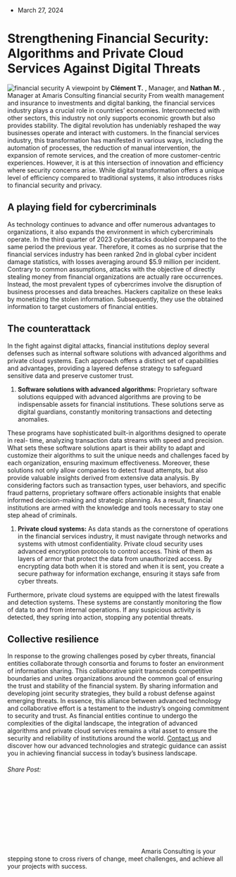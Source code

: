 * March 27, 2024


# Strengthening Financial Security: Algorithms and Private Cloud Services Against Digital Threats
![financial security](https://amaris.com/wp-content/uploads/2024/03/article-photo-20-1024x683.png)
A viewpoint by **Clément T.** , Manager, and **Nathan M.** , Manager at Amaris Consulting
financial security
From wealth management and insurance to investments and digital banking, the financial services industry plays a crucial role in countries’ economies. Interconnected with other sectors, this industry not only supports economic growth but also provides stability. 
The digital revolution has undeniably reshaped the way businesses operate and interact with customers. In the financial services industry, this transformation has manifested in various ways, including the automation of processes, the reduction of manual intervention, the expansion of remote services, and the creation of more customer-centric experiences. However, it is at this intersection of innovation and efficiency where security concerns arise. While digital transformation offers a unique level of efficiency compared to traditional systems, it also introduces risks to financial security and privacy.
## A playing field for cybercriminals
As technology continues to advance and offer numerous advantages to organizations, it also expands the environment in which cybercriminals operate. In the third quarter of 2023 cyberattacks doubled compared to the same period the previous year. Therefore, it comes as no surprise that the financial services industry has been ranked 2nd in global cyber incident damage statistics, with losses averaging around $5.9 million per incident.
Contrary to common assumptions, attacks with the objective of directly stealing money from financial organizations are actually rare occurrences. Instead, the most prevalent types of cybercrimes involve the disruption of business processes and data breaches. Hackers capitalize on these leaks by monetizing the stolen information. Subsequently, they use the obtained information to target customers of financial entities.
## The counterattack
In the fight against digital attacks, financial institutions deploy several defenses such as internal software solutions with advanced algorithms and private cloud systems. Each approach offers a distinct set of capabilities and advantages, providing a layered defense strategy to safeguard sensitive data and preserve customer trust.
  1. **Software solutions with advanced algorithms:** Proprietary software solutions equipped with advanced algorithms are proving to be indispensable assets for financial institutions. These solutions serve as digital guardians, constantly monitoring transactions and detecting anomalies.


These programs have sophisticated built-in algorithms designed to operate in real- time, analyzing transaction data streams with speed and precision. What sets these software solutions apart is their ability to adapt and customize their algorithms to suit the unique needs and challenges faced by each organization, ensuring maximum effectiveness.
Moreover, these solutions not only allow companies to detect fraud attempts, but also provide valuable insights derived from extensive data analysis. By considering factors such as transaction types, user behaviors, and specific fraud patterns, proprietary software offers actionable insights that enable informed decision-making and strategic planning. As a result, financial institutions are armed with the knowledge and tools necessary to stay one step ahead of criminals.
  1. **Private cloud systems:** As data stands as the cornerstone of operations in the financial services industry, it must navigate through networks and systems with utmost confidentiality. Private cloud security uses advanced encryption protocols to control access. Think of them as layers of armor that protect the data from unauthorized access. By encrypting data both when it is stored and when it is sent, you create a secure pathway for information exchange, ensuring it stays safe from cyber threats.


Furthermore, private cloud systems are equipped with the latest firewalls and detection systems. These systems are constantly monitoring the flow of data to and from internal operations. If any suspicious activity is detected, they spring into action, stopping any potential threats.
## Collective resilience
In response to the growing challenges posed by cyber threats, financial entities collaborate through consortia and forums to foster an environment of information sharing.
This collaborative spirit transcends competitive boundaries and unites organizations around the common goal of ensuring the trust and stability of the financial system. By sharing information and developing joint security strategies, they build a robust defense against emerging threats.
In essence, this alliance between advanced technology and collaborative effort is a testament to the industry’s ongoing commitment to security and trust. As financial entities continue to undergo the complexities of the digital landscape, the integration of advanced algorithms and private cloud services remains a vital asset to ensure the security and reliability of institutions around the world.
[Contact us](https://amaris.com/contact-us/) and discover how our advanced technologies and strategic guidance can assist you in achieving financial success in today’s business landscape.
###### Share Post:
![Amaris Logo](data:image/svg+xml,%3Csvg%20xmlns='http://www.w3.org/2000/svg'%20viewBox='0%200%200%200'%3E%3C/svg%3E)
Amaris Consulting is your stepping stone to cross rivers of change, meet challenges, and achieve all your projects with success.
